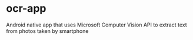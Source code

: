 # ocr-app
Android native app that uses Microsoft Computer Vision API to extract text from photos taken by smartphone
